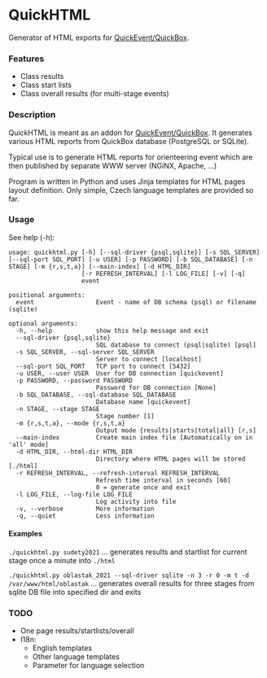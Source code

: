 # QuickHTML

Generator of HTML exports for [QuickEvent/QuickBox](//Quick-Event/quickbox).

### Features

  * Class results
  * Class start lists
  * Class overall results (for multi-stage events)

### Description

QuickHTML is meant as an addon for [QuickEvent/QuickBox](//Quick-Event/quickbox). It generates various HTML reports
from QuickBox database (PostgreSQL or SQLite).

Typical use is to generate HTML reports for orienteering event which are then published by separate WWW server
(NGiNX, Apache, ...)

Program is written in Python and uses Jinja templates for HTML pages layout definition. Only simple, Czech language
templates are provided so far.

### Usage

See help (-h):
```
usage: quickhtml.py [-h] [--sql-driver {psql,sqlite}] [-s SQL_SERVER] [--sql-port SQL_PORT] [-u USER] [-p PASSWORD] [-b SQL_DATABASE] [-n STAGE] [-m {r,s,t,a}] [--main-index] [-d HTML_DIR]
                    [-r REFRESH_INTERVAL] [-l LOG_FILE] [-v] [-q]
                    event

positional arguments:
  event                 Event - name of DB schema (psql) or filename (sqlite)

optional arguments:
  -h, --help            show this help message and exit
  --sql-driver {psql,sqlite}
                        SQL database to connect (psql|sqlite) [psql]
  -s SQL_SERVER, --sql-server SQL_SERVER
                        Server to connect [localhost]
  --sql-port SQL_PORT   TCP port to connect [5432]
  -u USER, --user USER  User for DB connection [quickevent]
  -p PASSWORD, --password PASSWORD
                        Password for DB connection [None]
  -b SQL_DATABASE, --sql-database SQL_DATABASE
                        Database name [quickevent]
  -n STAGE, --stage STAGE
                        Stage number [1]
  -m {r,s,t,a}, --mode {r,s,t,a}
                        Output mode {results|starts|total|all} [r,s]
  --main-index          Create main index file [Automatically on in 'all' mode]
  -d HTML_DIR, --html-dir HTML_DIR
                        Directory where HTML pages will be stored [./html]
  -r REFRESH_INTERVAL, --refresh-interval REFRESH_INTERVAL
                        Refresh time interval in seconds [60]
                        0 = generate once and exit
  -l LOG_FILE, --log-file LOG_FILE
                        Log activity into file
  -v, --verbose         More information
  -q, --quiet           Less information
```

#### Examples

`./quickhtml.py sudety2021` ... generates results and startlist for current stage once a minute into `./html`

`./quickhtml.py oblastak_2021 --sql-driver sqlite -n 3 -r 0 -m t -d /var/www/html/oblastak` ... generates overall results for three stages from sqlite DB file into specified dir and exits

### TODO

  * One page results/startlists/overall
  * I18n:
    * English templates
    * Other language templates
    * Parameter for language selection

